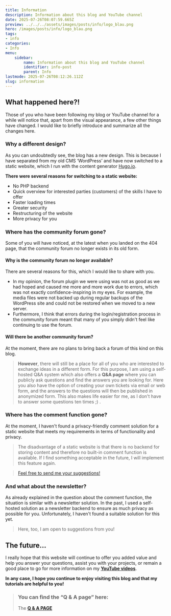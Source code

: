 ```yaml
---
title: Information
description: Information about this blog and YouTube channel
date: 2025-07-26T08:07:59.665Z
preview: ../../../assets/images/posts/info/logo_blau.png
hero: /images/posts/info/logo_blau.png
tags:
- info
categories:
- Info
menu:
    sidebar:
        name: Information about this blog and YouTube channel
        identifier: info-post
        parent: Info
lastmode: 2025-07-26T08:12:26.112Z
slug: information
---
```

## What happened here?!
Those of you who have been following my blog or YouTube channel for a while will notice that, apart from the visual appearance, a few other things have changed.
I would like to briefly introduce and summarize all the changes here.
### Why a different design?
As you can undoubtedly see, the blog has a new design. This is because I have separated from my old CMS ‘WordPress’ and have now switched to a static website, which I run with the content generator [Hugo.io](https://gohugo.io/).

**There were several reasons for switching to a static website:**

- No PHP backend
- Quick overview for interested parties (customers) of the skills I have to offer
- Faster loading times
- Greater security
- Restructuring of the website
- More privacy for you

### Where has the community forum gone?
Some of you will have noticed, at the latest when you landed on the 404 page, that the community forum no longer exists in its old form.

#### Why is the community forum no longer available?
There are several reasons for this, which I would like to share with you.
- In my opinion, the forum plugin we were using was not as good as we had hoped and caused me more and more work due to errors, which was not exactly confidence-inspiring in my eyes. For example, the media files were not backed up during regular backups of the WordPress site and could not be restored when we moved to a new server.
- Furthermore, I think that errors during the login/registration process in the community forum meant that many of you simply didn't feel like continuing to use the forum.

#### Will there be another community forum?
At the moment, there are no plans to bring back a forum of this kind on this blog.

> **However**, there will still be a place for all of you who are interested to exchange ideas in a different form. For this purpose, I am using a self-hosted Q&A system which also offers a **Q&A page** where you can publicly ask questions and find the answers you are looking for.
Here you also have the option of creating your own tickets via email or web form, and the answers to the questions will then be published in anonymized form.
This also makes life easier for me, as I don't have to answer some questions ten times ;) .

### Where has the comment function gone?
At the moment, I haven't found a privacy-friendly comment solution for a static website that meets my requirements in terms of functionality and privacy.
> The disadvantage of a static website is that there is no backend for storing content and therefore no built-in comment function is available.
If I find something acceptable in the future, I will implement this feature again.

> [Feel free to send me your suggestions!](mailto:ticket@secure-bits.org)


### And what about the newsletter?
As already explained in the question about the comment function, the situation is similar with a newsletter solution. In the past, I used a self-hosted solution as a newsletter backend to ensure as much privacy as possible for you.
Unfortunately, I haven't found a suitable solution for this yet.
> Here, too, I am open to suggestions from you!
## The future...
I really hope that this website will continue to offer you added value and help you answer your questions, assist you with your projects, or remain a good place to go for more information on my [**YouTube videos**](https://www.youtube.com/@secure_bits).


**In any case, I hope you continue to enjoy visiting this blog and that my tutorials are helpful to you!**
> ### You can find the “Q & A page” here:
>
> The [**Q & A PAGE**](https://help.secure-bits.org/)